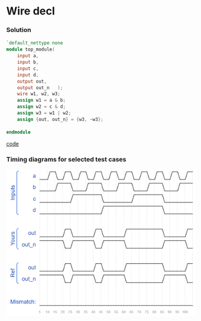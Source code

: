 # Wire decl
### Solution
```Verilog
`default_nettype none
module top_module(
    input a,
    input b,
    input c,
    input d,
    output out,
    output out_n   ); 
    wire w1, w2, w3;
    assign w1 = a & b;
    assign w2 = c & d;
    assign w3 = w1 | w2;
    assign {out, out_n} = {w3, ~w3};

endmodule
```
[code](9.v)

### Timing diagrams for selected test cases
![result](https://github.com/Offliners/HDLBits-writeup/blob/main/Verilog%20Language/9/result.PNG)
